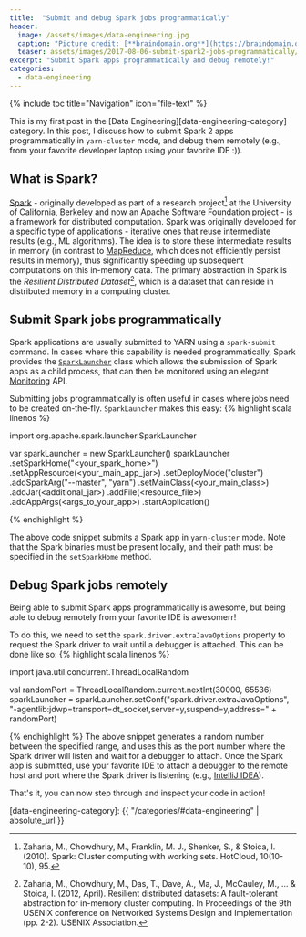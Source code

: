 ```yaml
---
title:  "Submit and debug Spark jobs programmatically"
header:
  image: /assets/images/data-engineering.jpg
  caption: "Picture credit: [**braindomain.org**](https://braindomain.org/launch-of-the-big-data-analytics-journal/)"
  teaser: assets/images/2017-08-06-submit-spark2-jobs-programmatically/spark.png
excerpt: "Submit Spark apps programmatically and debug remotely!"
categories:
  - data-engineering
---
```


{% include toc title="Navigation" icon="file-text" %}

This is my first post in the [Data Engineering][data-engineering-category] category. In this post, I discuss how to submit Spark 2 apps programmatically in `yarn-cluster` mode, and debug them remotely (e.g., from your favorite developer laptop using your favorite IDE :)).

## What is Spark?
[Spark](http://spark.apache.org/) - originally developed as part of a research project[^spark-research] at the University of California, Berkeley and now an Apache Software Foundation project - is a framework for distributed computation. Spark was originally developed for a specific type of applications - iterative ones that reuse intermediate results (e.g., ML algorithms). The idea is to store these intermediate results in memory (in contrast to [MapReduce](https://hadoop.apache.org/docs/r1.2.1/mapred_tutorial.html), which does not efficiently persist results in memory), thus significantly speeding up subsequent computations on this in-memory data. The primary abstraction in Spark is the *Resilient Distributed Dataset*[^rdd], which is a dataset that can reside in distributed memory in a computing cluster.  

## Submit Spark jobs programmatically
Spark applications are usually submitted to YARN using a `spark-submit` command. In cases where this capability is needed programmatically, Spark provides the  [`SparkLauncher`](http://spark.apache.org/docs/latest/api/java/index.html?org/apache/spark/launcher/package-summary.html) class which allows the submission of Spark apps as a child process, that can then be monitored using an elegant [Monitoring](https://spark.apache.org/docs/latest/monitoring.html) API.

Submitting jobs programmatically is often useful in cases where jobs need to be created on-the-fly. `SparkLauncher` makes this easy:
{% highlight scala linenos %}

import org.apache.spark.launcher.SparkLauncher

var sparkLauncher = new SparkLauncher()
sparkLauncher
  .setSparkHome("<your_spark_home>")
  .setAppResource(<your_main_app_jar>)
  .setDeployMode("cluster")
  .addSparkArg("--master", "yarn")
  .setMainClass(<your_main_class>)
  .addJar(<additional_jar>)
  .addFile(<resource_file>)
  .addAppArgs(<args_to_your_app>)
  .startApplication()

{% endhighlight %}

The above code snippet submits a Spark app in `yarn-cluster` mode. Note that the Spark binaries must be present locally, and their path must be specified in the `setSparkHome` method.

## Debug Spark jobs remotely
Being able to submit Spark apps programmatically is awesome, but being able to debug remotely from your favorite IDE is awesomerr!

To do this, we need to set the `spark.driver.extraJavaOptions` property to request the Spark driver to wait until a debugger is attached. This can be done like so:
{% highlight scala linenos %}

import java.util.concurrent.ThreadLocalRandom

val randomPort = ThreadLocalRandom.current.nextInt(30000, 65536)
sparkLauncher =
  sparkLauncher.setConf("spark.driver.extraJavaOptions",
  "-agentlib:jdwp=transport=dt_socket,server=y,suspend=y,address=" + randomPort)

{% endhighlight %}
The above snippet generates a random number between the specified range, and uses this as the port number where the Spark driver will listen and wait for a debugger to attach. Once the Spark app is submitted, use your favorite IDE to attach a debugger to the remote host and port where the Spark driver is listening (e.g., [IntelliJ IDEA](https://www.jetbrains.com/help/idea/run-debug-configuration-remote-debug.html)).

That's it, you can now step through and inspect your code in action!

[data-engineering-category]: {{ "/categories/#data-engineering" | absolute_url }}

[^spark-research]: Zaharia, M., Chowdhury, M., Franklin, M. J., Shenker, S., & Stoica, I. (2010). Spark: Cluster computing with working sets. HotCloud, 10(10-10), 95.
[^rdd]: Zaharia, M., Chowdhury, M., Das, T., Dave, A., Ma, J., McCauley, M., ... & Stoica, I. (2012, April). Resilient distributed datasets: A fault-tolerant abstraction for in-memory cluster computing. In Proceedings of the 9th USENIX conference on Networked Systems Design and Implementation (pp. 2-2). USENIX Association.
